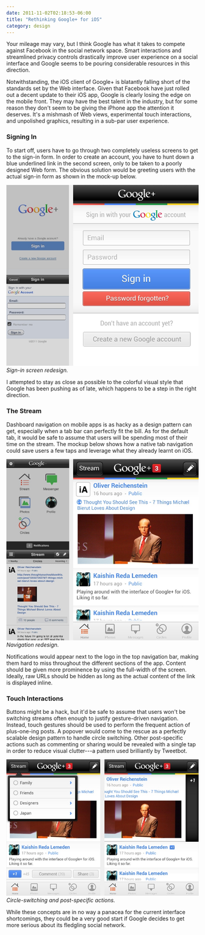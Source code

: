 ```yaml
---
date: 2011-11-02T02:18:53-06:00
title: "Rethinking Google+ for iOS"
category: design
---
```


Your mileage may vary, but I think Google has what it takes to compete against Facebook in the social network space. Smart interactions and streamlined privacy controls drastically improve user experience on a social interface and Google seems to be pouring considerable resources in this direction.

Notwithstanding, the iOS client of Google+ is blatantly falling short of the standards set by the Web interface. Given that Facebook have just rolled out a decent update to their iOS app, Google is clearly losing the edge on the mobile front. They may have the best talent in the industry, but for some reason they don't seem to be giving the iPhone app the attention it deserves. It's a mishmash of Web views, experimental touch interactions, and unpolished graphics, resulting in a sub-par user experience.

### Signing In

To start off, users have to go through two completely useless screens to get to the sign-in form. In order to create an account, you have to hunt down a blue underlined link in the second screen, only to be taken to a poorly designed Web form. The obvious solution would be greeting users with the actual sign-in form as shown in the mock-up below.

![Signing in](google-plus-signing-in.jpg) _Sign-in screen redesign._

I attempted to stay as close as possible to the colorful visual style that Google has been pushing as of late, which happens to be a step in the right direction.

### The Stream

Dashboard navigation on mobile apps is as hacky as a design pattern can get, especially when a tab bar can perfectly fit the bill. As for the default tab, it would be safe to assume that users will be spending most of their time on the stream. The mockup below shows how a native tab navigation could save users a few taps and leverage what they already learnt on iOS.

![Navigation & Stream view](google-plus-home-view.jpg) _Navigation redesign._

Notifications would appear next to the logo in the top navigation bar, making them hard to miss throughout the different sections of the app. Content should be given more prominence by using the full-width of the screen. Ideally, raw URLs should be hidden as long as the actual content of the link is displayed inline.

### Touch Interactions

Buttons might be a hack, but it'd be safe to assume that users won't be switching streams often enough to justify gesture-driven navigation. Instead, touch gestures should be used to perform the frequent action of plus-one-ing posts. A popover would come to the rescue as a perfectly scalable design pattern to handle circle switching. Other post-specific actions such as commenting or sharing would be revealed with a single tap in order to reduce visual clutter---a pattern used brilliantly by Tweetbot.

![Interactions](google-plus-new-interactions.jpg) _Circle-switching and post-specific actions._

While these concepts are in no way a panacea for the current interface shortcomings, they could be a very good start if Google decides to get more serious about its fledgling social network.
